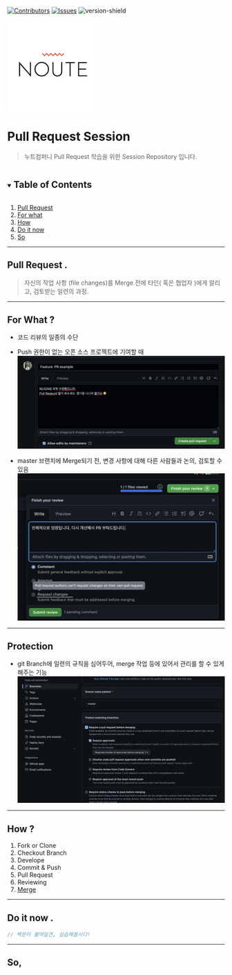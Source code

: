 [![Contributors][contributors-shield]][owner-url]
[![Issues][issues-shield]][issues-url]
![version-shield]

  <a href=" https://blog.webudding.com/">
    <img src="images/noute.png" alt="Logo" width="210" height="210">
  </a>

# Pull Request Session

> 누트컴퍼니 Pull Request 학습을 위한 Session Repository 입니다.

<!-- TABLE OF CONTENTS -->
<details open="open">
  <summary><h2 style="display: inline-block">Table of Contents</h2></summary>
  <ol>
    <li>
      <a href="#pull-request">Pull Request</a>
      <!-- <ul>
        <li><a href="#built-with">Built With</a></li>
      </ul> -->
    </li>
    <li><a href="#for-what">For what</a></li>
    <li><a href="#how">How</a></li>
    <li><a href="#do-it-now">Do it now</a></li>
    <li><a href="#so">So</a></li>
  </ol>
</details>

---

## Pull Request .

> 자신의 작업 사항 (file changes)를 Merge 전에 타인( 혹은 협업자 )에게 알리고, 검토받는 일련의 과정.

---

## For What ?

- 코드 리뷰의 일종의 수단
- Push 권한이 없는 오픈 소스 프로젝트에 기여할 때
  <img src="images/pr-md-01.png" alt="img_1" />

- master 브랜치에 Merge되기 전, 변경 사항에 대해 다른 사람들과 논의, 검토할 수 있음
  <img src="images/pr-md-02.png" alt="img_2" />

---

## Protection

- git Branch에 일련의 규칙을 심어두어, merge 작업 등에 있어서 관리를 할 수 있게해주는 기능
  <img src="images/pr-md-03.png" alt="img_3" />

---

## How ?

<ol>
    <li>Fork or Clone</li>
    <li>Checkout Branch</li>
    <li>Develope</li>
    <li>Commit & Push</li>
    <li>Pull Request</li>
    <li>Reviewing</li>
    <li><a href="https://im-developer.tistory.com/182">Merge</a></li>
</ol>

---

## Do it now .

```js
// 백문이 불여일견, 실습해봅시다!
```

---

## So,

>

[owner-url]: https://img.shields.io/badge/owner-1-black
[issues-url]: https://img.shields.io/badge/contributor-1-blue
[issues-shield]: https://img.shields.io/badge/contributor-1-blue
[version-shield]: https://img.shields.io/badge/contributor-1-blue
[contributors-shield]: https://img.shields.io/badge/owner-1-black
